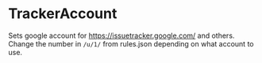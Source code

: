 # TrackerAccount
Sets google account for https://issuetracker.google.com/ and others.  
Change the number in `/u/1/` from rules.json depending on what account to use.
